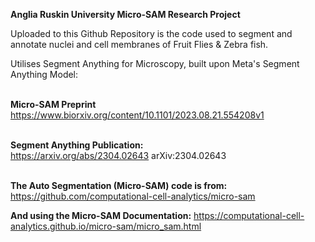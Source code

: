 **Anglia Ruskin University Micro-SAM Research Project** <br>

Uploaded to this Github Repository is the code used to segment and annotate nuclei and cell membranes of Fruit Flies & Zebra fish. <br>

Utilises Segment Anything for Microscopy, built upon Meta's Segment Anything Model: <br><br>

**Micro-SAM Preprint** <br>
https://www.biorxiv.org/content/10.1101/2023.08.21.554208v1     <br><br>

**Segment Anything Publication:** <br>
https://arxiv.org/abs/2304.02643    	arXiv:2304.02643   <br><br>

**The Auto Segmentation (Micro-SAM) code is from:** 
  https://github.com/computational-cell-analytics/micro-sam <br>
  
**And using the Micro-SAM Documentation:**
  https://computational-cell-analytics.github.io/micro-sam/micro_sam.html <br>
